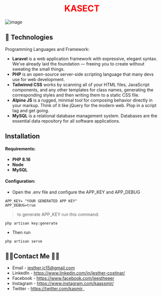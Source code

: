 <h1 style="color: #FF0000;" align="center">KASECT</h1>

![image](https://user-images.githubusercontent.com/56688615/200154994-56c235ee-bff8-494f-a7b5-2581c521caf5.png)
## 💾 Technologies

Programming Languages and Framework:

- <strong>Laravel</strong> is a web application framework with expressive, elegant syntax. We’ve already laid the foundation — freeing you to create without sweating the small things.
- <strong>PHP</strong> is an open-source server-side scripting language that many devs use for web development.
- <strong>Tailwinnd CSS</strong> works by scanning all of your HTML files, JavaScript components, and any other templates for class names, generating the corresponding styles and then writing them to a static CSS file.
- <strong>Alpine JS</strong> is a rugged, minimal tool for composing behavior directly in your markup. Think of it like jQuery for the modern web. Plop in a script tag and get going.
- <strong>MySQL</strong> is a relational database management system. Databases are the essential data repository for all software applications. 

## Installation
#### Requirements:

- <strong>PHP 8.16
- Node
- MySQL</strong>

#### Configuration:

- Open the .env file and configure the APP_KEY and APP_DEBUG

```
APP_KEY= "YOUR GENERATED APP KEY"
APP_DEBUG=true
```
> to generate APP_KEY run this command:
```
php artisan key:generate
```

- Then run

```
php artisan serve
```

## 👨‍💻Contact Me 🚀🔵
- Email - jesther.jc15@gmail.com
- LinkedIn - https://www.linkedin.com/in/jesther-costinar/
- Facebook - https://www.facebook.com/jeestheeer
- Instagram - https://www.instagram.com/kaassmir/
- Twitter - https://twitter.com/kasmir_
